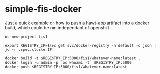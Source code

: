# simple-fis-docker

Just a quick example on how to push a hawt-app artifact into a docker build, which could be run independant of openshift.

```
oc new-project fis1

export REGISTRY_IP=$(oc get svc/docker-registry -n default -o json | jq -r .spec.clusterIP)

docker build -t $REGISTRY_IP:5000/fis1/whatever-name:latest . 
docker login -u admin -p `oc whoami -t` $REGISTRY_IP:5000
docker push $REGISTRY_IP:5000/fis1/whatever-name:latest

```
